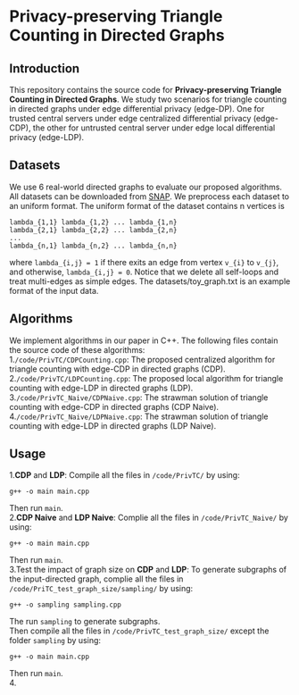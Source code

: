 # Privacy-preserving Triangle Counting in Directed Graphs
## Introduction
This repository contains the source code for **Privacy-preserving Triangle Counting in Directed Graphs**. 
We study two scenarios for triangle counting in directed graphs under edge differential privacy (edge-DP). One for trusted central servers under edge centralized differential privacy (edge-CDP), the other for untrusted central server under edge local differential privacy (edge-LDP).
## Datasets
We use 6 real-world directed graphs to evaluate our proposed algorithms. All datasets can be downloaded from [SNAP](https://snap.stanford.edu/data/). We preprocess each dataset to an uniform format. The uniform format of the dataset contains n vertices is
```
lambda_{1,1} lambda_{1,2} ... lambda_{1,n}
lambda_{2,1} lambda_{2,2} ... lambda_{2,n}
...
lambda_{n,1} lambda_{n,2} ... lambda_{n,n}
```
where `lambda_{i,j} = 1` if there exits an edge from vertex `v_{i}` to `v_{j}`, and otherwise, `lambda_{i,j} = 0`.
Notice that we delete all self-loops and treat multi-edges as simple edges. The datasets/toy_graph.txt is an example format of the input data.
## Algorithms
We implement algorithms in our paper in C++. The following files contain the source code of these algorithms:   
1.`/code/PrivTC/CDPCounting.cpp`: The proposed centralized algorithm for triangle counting with edge-CDP in directed graphs (CDP).   
2.`/code/PrivTC/LDPCounting.cpp`: The proposed local algorithm for triangle counting with edge-LDP in directed graphs (LDP).   
3.`/code/PrivTC_Naive/CDPNaive.cpp`: The strawman solution of triangle counting with edge-CDP in directed graphs (CDP Naive).   
4.`/code/PrivTC_Naive/LDPNaive.cpp`: The strawman solution of triangle counting with edge-LDP in directed graphs (LDP Naive).
## Usage
1.**CDP** and **LDP**: Compile all the files in `/code/PrivTC/` by using:
```
g++ -o main main.cpp
```
Then run `main`.   
2.**CDP Naive** and **LDP Naive**: Complie all the files in `/code/PrivTC_Naive/` by using:
```
g++ -o main main.cpp
```
Then run `main`.   
3.Test the impact of graph size on **CDP** and **LDP**: To generate subgraphs of the input-directed graph, complie all the files in `/code/PriTC_test_graph_size/sampling/` by using:
```
g++ -o sampling sampling.cpp
```
The run `sampling` to generate subgraphs.      
Then compile all the files in `/code/PrivTC_test_graph_size/` except the folder `sampling` by using:
```
g++ -o main main.cpp
```
Then run `main`.   
4.
